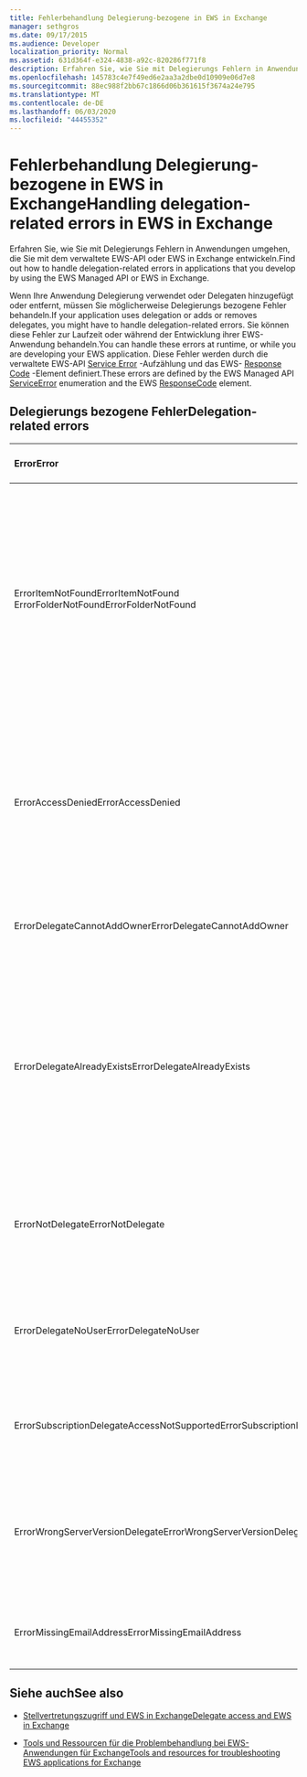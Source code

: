 ```yaml
---
title: Fehlerbehandlung Delegierung-bezogene in EWS in Exchange
manager: sethgros
ms.date: 09/17/2015
ms.audience: Developer
localization_priority: Normal
ms.assetid: 631d364f-e324-4838-a92c-820286f771f8
description: Erfahren Sie, wie Sie mit Delegierungs Fehlern in Anwendungen umgehen, die Sie mit dem verwaltete EWS-API oder EWS in Exchange entwickeln.
ms.openlocfilehash: 145783c4e7f49ed6e2aa3a2dbe0d10909e06d7e8
ms.sourcegitcommit: 88ec988f2bb67c1866d06b361615f3674a24e795
ms.translationtype: MT
ms.contentlocale: de-DE
ms.lasthandoff: 06/03/2020
ms.locfileid: "44455352"
---
```

# <a name="handling-delegation-related-errors-in-ews-in-exchange"></a><span data-ttu-id="e686d-103">Fehlerbehandlung Delegierung-bezogene in EWS in Exchange</span><span class="sxs-lookup"><span data-stu-id="e686d-103">Handling delegation-related errors in EWS in Exchange</span></span>

<span data-ttu-id="e686d-104">Erfahren Sie, wie Sie mit Delegierungs Fehlern in Anwendungen umgehen, die Sie mit dem verwaltete EWS-API oder EWS in Exchange entwickeln.</span><span class="sxs-lookup"><span data-stu-id="e686d-104">Find out how to handle delegation-related errors in applications that you develop by using the EWS Managed API or EWS in Exchange.</span></span>
  
<span data-ttu-id="e686d-105">Wenn Ihre Anwendung Delegierung verwendet oder Delegaten hinzugefügt oder entfernt, müssen Sie möglicherweise Delegierungs bezogene Fehler behandeln.</span><span class="sxs-lookup"><span data-stu-id="e686d-105">If your application uses delegation or adds or removes delegates, you might have to handle delegation-related errors.</span></span> <span data-ttu-id="e686d-106">Sie können diese Fehler zur Laufzeit oder während der Entwicklung ihrer EWS-Anwendung behandeln.</span><span class="sxs-lookup"><span data-stu-id="e686d-106">You can handle these errors at runtime, or while you are developing your EWS application.</span></span> <span data-ttu-id="e686d-107">Diese Fehler werden durch die verwaltete EWS-API [Service Error](https://msdn.microsoft.com/library/microsoft.exchange.webservices.data.serviceerror%28v=exchg.80%29.aspx) -Aufzählung und das EWS- [Response Code](https://msdn.microsoft.com/library/4b84d670-74c9-4d6d-84e7-f0a9f76f0d93%28Office.15%29.aspx) -Element definiert.</span><span class="sxs-lookup"><span data-stu-id="e686d-107">These errors are defined by the EWS Managed API [ServiceError](https://msdn.microsoft.com/library/microsoft.exchange.webservices.data.serviceerror%28v=exchg.80%29.aspx) enumeration and the EWS [ResponseCode](https://msdn.microsoft.com/library/4b84d670-74c9-4d6d-84e7-f0a9f76f0d93%28Office.15%29.aspx) element.</span></span> 
  
## <a name="delegation-related-errors"></a><span data-ttu-id="e686d-108">Delegierungs bezogene Fehler</span><span class="sxs-lookup"><span data-stu-id="e686d-108">Delegation-related errors</span></span>

|<span data-ttu-id="e686d-109">**Error**</span><span class="sxs-lookup"><span data-stu-id="e686d-109">**Error**</span></span>|<span data-ttu-id="e686d-110">**Tritt auf, wenn Sie versuchen,...**</span><span class="sxs-lookup"><span data-stu-id="e686d-110">**Occurs when you try to…**</span></span>|<span data-ttu-id="e686d-111">**Behandeln von...**</span><span class="sxs-lookup"><span data-stu-id="e686d-111">**Handle it by…**</span></span>|
|:-----|:-----|:-----|
|<span data-ttu-id="e686d-112">ErrorItemNotFound</span><span class="sxs-lookup"><span data-stu-id="e686d-112">ErrorItemNotFound</span></span>  <br/> <span data-ttu-id="e686d-113">ErrorFolderNotFound</span><span class="sxs-lookup"><span data-stu-id="e686d-113">ErrorFolderNotFound</span></span>  <br/> |<span data-ttu-id="e686d-114">Führen Sie einen Vorgang für ein Postfach, einen Ordner oder ein Element aus, auf das Sie keinen Zugriff haben.</span><span class="sxs-lookup"><span data-stu-id="e686d-114">Perform an operation on a mailbox, folder, or item that you do not have access to.</span></span>  <br/> |<span data-ttu-id="e686d-115">Aktualisieren der Berechtigungen der Stellvertretung, damit diese auf den Ordner oder das Element zugreifen können, indem Sie die [UpdateDelegates](https://msdn.microsoft.com/library/microsoft.exchange.webservices.data.exchangeservice.updatedelegates%28v=exchg.80%29.aspx) verwaltete EWS-API-Methode oder den [UpdateDelegate](https://msdn.microsoft.com/library/03f618ac-ad1a-4772-9b81-c5bb0f12d6ab%28Office.15%29.aspx) -EWS-Vorgang aufrufen und dann die Anforderung erneut ausprobieren.</span><span class="sxs-lookup"><span data-stu-id="e686d-115">Updating the delegate's permissions to enable them to access the folder or item by calling the [UpdateDelegates](https://msdn.microsoft.com/library/microsoft.exchange.webservices.data.exchangeservice.updatedelegates%28v=exchg.80%29.aspx) EWS Managed API method or the [UpdateDelegate](https://msdn.microsoft.com/library/03f618ac-ad1a-4772-9b81-c5bb0f12d6ab%28Office.15%29.aspx) EWS operation, and then retrying the request.</span></span>  <br/> |
|<span data-ttu-id="e686d-116">ErrorAccessDenied</span><span class="sxs-lookup"><span data-stu-id="e686d-116">ErrorAccessDenied</span></span>  <br/> |<span data-ttu-id="e686d-117">Ändern eines Elements, für das Sie nicht über ausreichende Berechtigungen zum Ändern verfügen.</span><span class="sxs-lookup"><span data-stu-id="e686d-117">Modify an item that you do not have sufficient privileges to modify.</span></span>  <br/> |<span data-ttu-id="e686d-118">Aktualisieren der Stell Vertretungs Berechtigungen durch Aufrufen der **UpdateDelegate** verwaltete EWS-API-Methode oder des **UpdateDelegate** -EWS-Vorgangs und erneutes Testen der Anforderung.</span><span class="sxs-lookup"><span data-stu-id="e686d-118">Updating your delegate permissions by calling the **UpdateDelegate** EWS Managed API method or the **UpdateDelegate** EWS operation, and then retrying the request.</span></span>  <br/> |
|<span data-ttu-id="e686d-119">ErrorDelegateCannotAddOwner</span><span class="sxs-lookup"><span data-stu-id="e686d-119">ErrorDelegateCannotAddOwner</span></span>  <br/> |<span data-ttu-id="e686d-120">Versuchen Sie, den Postfachbesitzer als Stellvertreter zu Ihrem eigenen Postfach hinzuzufügen.</span><span class="sxs-lookup"><span data-stu-id="e686d-120">Attempt to add the mailbox owner as a delegate to their own mailbox.</span></span>  <br/> |<span data-ttu-id="e686d-121">[Hinzufügen eines anderen Benutzers als Stellvertreter](how-to-add-and-remove-delegates-by-using-ews-in-exchange.md), nicht des Postfachbesitzers.</span><span class="sxs-lookup"><span data-stu-id="e686d-121">[Adding a different user as a delegate](how-to-add-and-remove-delegates-by-using-ews-in-exchange.md), not the mailbox owner.</span></span>  <br/> |
|<span data-ttu-id="e686d-122">ErrorDelegateAlreadyExists</span><span class="sxs-lookup"><span data-stu-id="e686d-122">ErrorDelegateAlreadyExists</span></span>  <br/> |<span data-ttu-id="e686d-123">Fügen Sie die Stellvertretung hinzu, wenn die Stellvertretung bereits vorhanden ist.</span><span class="sxs-lookup"><span data-stu-id="e686d-123">Add the delegate when the delegate already exists.</span></span>  <br/> |<span data-ttu-id="e686d-124">Nichts zu tun, da die Stellvertretung bereits für den Postfachbesitzer vorhanden ist.</span><span class="sxs-lookup"><span data-stu-id="e686d-124">Doing nothing, because the delegate already exists for the mailbox owner.</span></span> <span data-ttu-id="e686d-125">Wenn Sie versuchen, die Berechtigungen eines vorhandenen Delegaten zu ändern, verwenden Sie die **UpdateDelegates** -Methode oder den **UpdateDelegate** -Vorgang.</span><span class="sxs-lookup"><span data-stu-id="e686d-125">Or, if you're trying to change the permissions of an existing delegate, then use the **UpdateDelegates** method or the **UpdateDelegate** operation.</span></span>  <br/> |
|<span data-ttu-id="e686d-126">ErrorNotDelegate</span><span class="sxs-lookup"><span data-stu-id="e686d-126">ErrorNotDelegate</span></span>  <br/> |<span data-ttu-id="e686d-127">Ändern Sie Stellvertretungsberechtigungen für einen Benutzer, der über keine Stell Vertretungs Berechtigungen für das Postfach verfügt.</span><span class="sxs-lookup"><span data-stu-id="e686d-127">Modify delegate permissions for a user who has no delegate permissions for the mailbox.</span></span>  <br/> |<span data-ttu-id="e686d-128">[Hinzufügen des Benutzers als Stellvertreter](how-to-add-and-remove-delegates-by-using-ews-in-exchange.md) für das Postfach, bevor versucht wird, seine Berechtigungen zu aktualisieren oder zu entfernen.</span><span class="sxs-lookup"><span data-stu-id="e686d-128">[Adding the user as a delegate](how-to-add-and-remove-delegates-by-using-ews-in-exchange.md) for the mailbox before attempting to update or remove their permissions.</span></span>  <br/> |
|<span data-ttu-id="e686d-129">ErrorDelegateNoUser</span><span class="sxs-lookup"><span data-stu-id="e686d-129">ErrorDelegateNoUser</span></span>  <br/> |<span data-ttu-id="e686d-130">Ändern Sie Stellvertretungsberechtigungen für einen Benutzer, der sich nicht in Active Directory Domänendienst befindet (AD DS).</span><span class="sxs-lookup"><span data-stu-id="e686d-130">Modify delegate permissions for a user who is not in Active Directory Domain Service (AD DS).</span></span>  <br/> |<span data-ttu-id="e686d-131">Erstellen des Benutzers in AD DS oder korrigieren der Stellvertreter Informationen in der Anforderung.</span><span class="sxs-lookup"><span data-stu-id="e686d-131">Creating the user in AD DS, or correcting the delegate information in the request.</span></span>  <br/> |
|<span data-ttu-id="e686d-132">ErrorSubscriptionDelegateAccessNotSupported</span><span class="sxs-lookup"><span data-stu-id="e686d-132">ErrorSubscriptionDelegateAccessNotSupported</span></span>  <br/> |<span data-ttu-id="e686d-133">Verwenden Sie einen Delegaten, um Benachrichtigungen im Namen des Postfachbesitzers zu abonnieren.</span><span class="sxs-lookup"><span data-stu-id="e686d-133">Use a delegate to subscribe to notifications on behalf of the mailbox owner.</span></span>  <br/> |<span data-ttu-id="e686d-134">Abonnieren von Benachrichtigungen als Postfachbesitzer.</span><span class="sxs-lookup"><span data-stu-id="e686d-134">Subscribing to notifications as the mailbox owner.</span></span>  <br/> |
|<span data-ttu-id="e686d-135">ErrorWrongServerVersionDelegate</span><span class="sxs-lookup"><span data-stu-id="e686d-135">ErrorWrongServerVersionDelegate</span></span>  <br/> |<span data-ttu-id="e686d-136">Stellen Sie eine Anforderung von einem Delegaten mit einer anderen Server Version als dem Postfachserver des Prinzipals an.</span><span class="sxs-lookup"><span data-stu-id="e686d-136">Make a request from a delegate that has a different server version than the principal's mailbox server.</span></span>  <br/> |<span data-ttu-id="e686d-137">Verwenden einer Stellvertretung oder Hinzufügen einer Stellvertretung, deren Postfach dieselbe Server Version wie der Postfachbesitzer hat.</span><span class="sxs-lookup"><span data-stu-id="e686d-137">Using a delegate or adding a delegate whose mailbox has the same server version as the mailbox owner.</span></span>  <br/> |
|<span data-ttu-id="e686d-138">ErrorMissingEmailAddress</span><span class="sxs-lookup"><span data-stu-id="e686d-138">ErrorMissingEmailAddress</span></span>  <br/> |<span data-ttu-id="e686d-139">Stellen Sie eine Anforderung mithilfe eines Stellvertretungs Kontos, das kein Postfach besitzt.</span><span class="sxs-lookup"><span data-stu-id="e686d-139">Make a request using a delegate account that does not have a mailbox.</span></span>  <br/> |<span data-ttu-id="e686d-140">Hinzufügen eines Postfachs zum Konto des Stellvertreters.</span><span class="sxs-lookup"><span data-stu-id="e686d-140">Adding a mailbox to the delegate's account.</span></span>  <br/> |
   
## <a name="see-also"></a><span data-ttu-id="e686d-141">Siehe auch</span><span class="sxs-lookup"><span data-stu-id="e686d-141">See also</span></span>


- [<span data-ttu-id="e686d-142">Stellvertretungszugriff und EWS in Exchange</span><span class="sxs-lookup"><span data-stu-id="e686d-142">Delegate access and EWS in Exchange</span></span>](delegate-access-and-ews-in-exchange.md)
    
- [<span data-ttu-id="e686d-143">Tools und Ressourcen für die Problembehandlung bei EWS-Anwendungen für Exchange</span><span class="sxs-lookup"><span data-stu-id="e686d-143">Tools and resources for troubleshooting EWS applications for Exchange</span></span>](tools-and-resources-for-troubleshooting-ews-applications-for-exchange.md)
    

